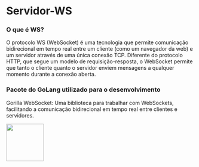 # Servidor-WS

### O que é WS?
O protocolo WS (WebSocket) é uma tecnologia que permite comunicação bidirecional em tempo real entre um cliente (como um navegador da web) e um servidor através de uma única conexão TCP. Diferente do protocolo HTTP, que segue um modelo de requisição-resposta, o WebSocket permite que tanto o cliente quanto o servidor enviem mensagens a qualquer momento durante a conexão aberta.

### Pacote do GoLang utilizado para o desenvolvimento
Gorilla WebSocket: Uma biblioteca para trabalhar com WebSockets, facilitando a comunicação bidirecional em tempo real entre clientes e servidores.



<img src="https://miro.medium.com/v2/resize:fit:400/1*dQnbv0c36h6ijsocaRWksQ.png" width=100 height=100>
